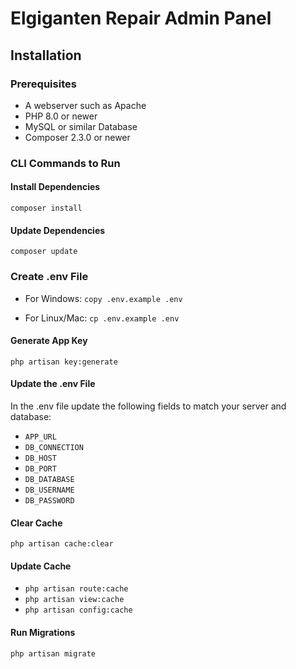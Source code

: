 # Elgiganten Repair Admin Panel
## Installation
### Prerequisites
- A webserver such as Apache 
- PHP 8.0 or newer
- MySQL or similar Database
- Composer 2.3.0 or newer

### CLI Commands to Run
#### Install Dependencies
<code>composer install</code>
#### Update Dependencies
<code>composer update</code>
### Create .env File
- For Windows: <code>copy .env.example .env</code>

- For Linux/Mac: <code>cp .env.example .env</code>
#### Generate App Key
<code>php artisan key:generate</code>
#### Update the .env File
In the .env file update the following fields to match your server and database:
- <code>APP_URL</code>
- <code>DB_CONNECTION</code>
- <code>DB_HOST</code>
- <code>DB_PORT</code>
- <code>DB_DATABASE</code>
- <code>DB_USERNAME</code>
- <code>DB_PASSWORD</code>
#### Clear Cache
<code>php artisan cache:clear</code>
#### Update Cache
- <code>php artisan route:cache</code>
- <code>php artisan view:cache</code>
- <code>php artisan config:cache</code>
#### Run Migrations
<code>php artisan migrate</code>
